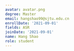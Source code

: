 ```yaml
---
avatar: avatar.png
degree: Master
email: hangshao99@sjtu.edu.cn
enrollDate: '2021-09-01'
fields: ASR
joinDate: '2021-09-01'
name: Hang Shao
role: student
---
```

